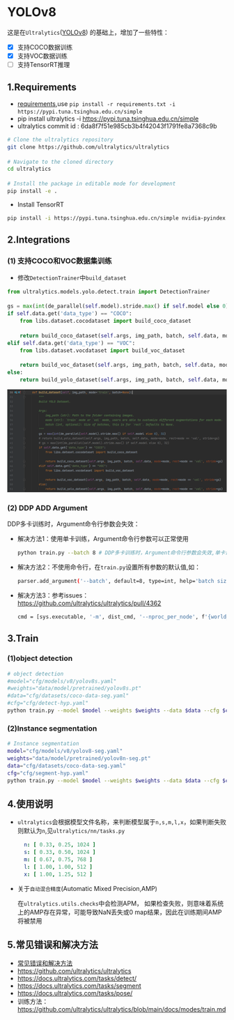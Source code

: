 # YOLOv8

这是在`Ultralytics`([YOLOv8]( https://github.com/ultralytics/ultralytics)) 的基础上，增加了一些特性：

- [x] 支持COCO数据训练
- [x] 支持VOC数据训练
- [ ] 支持TensorRT推理

## 1.Requirements

- [requirements](requirements.txt),use `pip install -r requirements.txt -i https://pypi.tuna.tsinghua.edu.cn/simple`
- pip install ultralytics -i https://pypi.tuna.tsinghua.edu.cn/simple
- ultralytics commit id : 6da8f7f51e985cb3b4f42043f1791fe8a7368c9b

```bash
# Clone the ultralytics repository
git clone https://github.com/ultralytics/ultralytics

# Navigate to the cloned directory
cd ultralytics

# Install the package in editable mode for development
pip install -e .
```

- Install TensorRT

```bash
pip install -i https://pypi.tuna.tsinghua.edu.cn/simple nvidia-pyindex nvidia-tensorrt
```

## 2.Integrations

### (1) 支持COCO和VOC数据集训练

- 修改`DetectionTrainer`中`build_dataset`

```python
from ultralytics.models.yolo.detect.train import DetectionTrainer

gs = max(int(de_parallel(self.model).stride.max() if self.model else 0), 32)
if self.data.get('data_type') == "COCO":
    from libs.dataset.cocodataset import build_coco_dataset

    return build_coco_dataset(self.args, img_path, batch, self.data, mode=mode, rect=mode == 'val', stride=gs)
elif self.data.get('data_type') == "VOC":
    from libs.dataset.vocdataset import build_voc_dataset

    return build_voc_dataset(self.args, img_path, batch, self.data, mode=mode, rect=mode == 'val', stride=gs)
else:
    return build_yolo_dataset(self.args, img_path, batch, self.data, mode=mode, rect=mode == 'val', stride=gs)

```
  ![](docs/img003.png)

### (2) DDP ADD Argument

DDP多卡训练时，Argument命令行参数会失效：
- 解决方法1：使用单卡训练，Argument命令行参数可以正常使用
  ```bash
  python train.py --batch 8 # DDP多卡训练时，Argument命令行参数会失效,单卡训练正常
  ```
- 解决方法2：不使用命令行，在`train.py`设置所有参数的默认值,如：
  ```bash
  parser.add_argument('--batch', default=8, type=int, help='batch size')
  ```
- 解决方法3：参考issues：https://github.com/ultralytics/ultralytics/pull/4362
  ```bash
  cmd = [sys.executable, '-m', dist_cmd, '--nproc_per_node', f'{world_size}', '--master_port', f'{port}', file, *sys.argv[1:]]
  ```

## 3.Train

### (1)object detection

```bash
# object detection
#model="cfg/models/v8/yolov8s.yaml"
#weights="data/model/pretrained/yolov8s.pt"
#data="cfg/datasets/coco-data-seg.yaml"
#cfg="cfg/detect-hyp.yaml"
python train.py --model $model --weights $weights --data $data --cfg $cfg


```

### (2)Instance segmentation

```bash
# Instance segmentation
model="cfg/models/v8/yolov8-seg.yaml"
weights="data/model/pretrained/yolov8n-seg.pt"
data="cfg/datasets/coco-data-seg.yaml"
cfg="cfg/segment-hyp.yaml"
python train.py --model $model --weights $weights --data $data --cfg $cfg

```

## 4.使用说明

- `ultralytics`会根据模型文件名称，来判断模型属于`n,s,m,l,x`，如果判断失败则默认为`n`,见`ultralytics/nn/tasks.py`
    ```yaml
      n: [ 0.33, 0.25, 1024 ]
      s: [ 0.33, 0.50, 1024 ]
      m: [ 0.67, 0.75, 768 ]
      l: [ 1.00, 1.00, 512 ]
      x: [ 1.00, 1.25, 512 ]
    ```

- 关于`自动混合精度`(Automatic Mixed Precision,AMP)

  在`ultralytics.utils.checks`中会检测APM， 如果检查失败，则意味着系统上的AMP存在异常，可能导致NaN丢失或0 map结果，因此在训练期间AMP将被禁用

## 5.常见错误和解决方法

- [常见错误和解决方法](docs/README.md)
- https://github.com/ultralytics/ultralytics
- https://docs.ultralytics.com/tasks/detect/
- https://docs.ultralytics.com/tasks/segment
- https://docs.ultralytics.com/tasks/pose/
- 训练方法： https://github.com/ultralytics/ultralytics/blob/main/docs/modes/train.md
